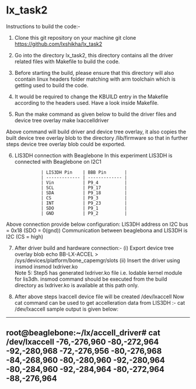 # lx_task2

Instructions to build the code:-

1. Clone this git repository on your machine
git clone https://github.com/lxshikha/lx_task2

2. Go into the directory lx_task2, this directory contains all the driver related files with Makefile to build the code.

3. Before starting the build, please ensure that this directory will also ccontain linux headers folder matching with arm toolchain which is getting used to build the code. 

4. It would be required to change the KBUILD entry in the Makefile according to the headers used. Have a look inside Makefile.

5. Run the make command as given below to build the driver files and device tree overlay
    make lxaccelldriver

Above command will build driver and device tree overlay, it also copies the built device tree overlay blob to the directory /lib/firmware so that in further steps device tree overlay blob could be exported.

6. LIS3DH connection with Beaglebone
In this experiment LIS3DH is connected with Beaglebone on I2C1 

                 | LIS3DH Pin    | BBB Pin       |
                 | ------------- | ------------- |
                 | Vin           | P9_4          |
                 | SCL           | P9_17         |
                 | SDA           | P9_18         |
                 | CS            | P9_3          |
                 | INT           | P9_23         |
                 | SDO           | P9_1          |
                 | GND           | P9_2          | 
Above connection provide below configuration:
                     LIS3DH address on I2C bus = 0x18 (SDO = 0(gnd))
                     Communication between beaglebona and LIS3DH is I2C (CS = high)
                     
  7. After driver build and hardware connection:-
    (i) Export device tree overlay blob
     echo BB-LX-ACCEL > /sys/devices/platform/bone_capemgr/slots
    (ii) Insert the driver using insmod
     insmod lxdriver.ko   
  Note 5: Step5 has generated lxdriver.ko file i.e. lodable kernel module for lis3dh. insmod command should be executed from the build directory as  lxdriver.ko is available at this path only.
  
  8. After above steps lxaccell device file will be created /dev/lxaccell
  Now cat command can be used to get accelleration data from LIS3DH :- cat /dev/lxaccell
  sample output is given below:
------------------------------------------------------  
 root@beaglebone:~/lx/accell_driver# cat /dev/lxaccell
-76,-276,960
-80,-272,964
-92,-280,968
-72,-276,956
-80,-276,968
-84,-268,960
-80,-280,960
-92,-280,964
-80,-284,960
-92,-284,964
-80,-272,964
-88,-276,964
 ----------------------------------------------------- 
  
  
  
